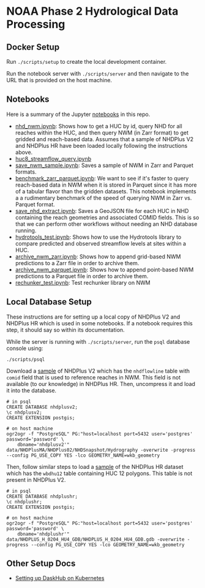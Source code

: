 # NOAA Phase 2 Hydrological Data Processing

## Docker Setup

Run `./scripts/setup` to create the local development container.

Run the notebook server with `./scripts/server` and then navigate to the URL that is provided on the host machine.

## Notebooks

Here is a summary of the Jupyter [notebooks](src/notebooks/) in this repo.

* [nhd_nwm.ipynb](src/notebooks/nhd_nwm.ipynb): Shows how to get a HUC by id, query NHD for all reaches within the HUC, and then query NWM (in Zarr format) to get gridded and reach-based data. Assumes that a sample of NHDPlus V2 and NHDPlus HR have been loaded locally following the instructions above.
* [huc8_streamflow_query.ipynb](src/notebooks/huc8_streamflow_query.ipynb)
* [save_nwm_sample.ipynb](src/notebooks/save_nwm_sample.ipynb): Saves a sample of NWM in Zarr and Parquet formats.
* [benchmark_zarr_parquet.ipynb](src/notebooks/benchmark_zarr_parquet.ipynb): We want to see if it's faster to query reach-based data in NWM when it is stored in Parquet since it has more of a tabular flavor than the gridden datasets. This notebook implements a a rudimentary benchmark of the speed of querying NWM in Zarr vs. Parquet format.
* [save_nhd_extract.ipynb](src/notebooks/save_nhd_extract.ipynb): Saves a GeoJSON file for each HUC in NHD containing the reach geometries and associated COMID fields. This is so that we can perform other workflows without needing an NHD database running.
* [hydrotools_test.ipynb](src/notebooks/hydrotools_test.ipynb): Shows how to use the Hydrotools library to compare predicted and observed streamflow levels at sites within a HUC.
* [archive_nwm_zarr.ipynb](src/notebooks/archive_nwm_zarr.ipynb): Shows how to append grid-based NWM predictions to a Zarr file in order to archive them.
* [archive_nwm_parquet.ipynb](src/notebooks/archive_nwm_parquet.ipynb): Shows how to append point-based NWM predictions to a Parquet file in order to archive them.
* [rechunker_test.ipynb](src/notebooks/rechunker_test.ipynb): Test rechunker library on NWM 

## Local Database Setup

These instructions are for setting up a local copy of NHDPlus V2 and NHDPlus HR which is used in some notebooks. If a notebook requires this step, it should say so within its documentation.

While the server is running with `./scripts/server`, run the `psql` database console using:

```
./scripts/psql
```

Download a [sample](https://edap-ow-data-commons.s3.amazonaws.com/NHDPlusV21/Data/NHDPlusMA/NHDPlusV21_MA_02_NHDSnapshot_04.7z) of NHDPlus V2 which has the `nhdflowline` table with `comid` field that is used to reference reaches in NWM. This field is not available (to our knowledge) in NHDPlus HR. Then, uncompress it and load it into the database.

```
# in psql
CREATE DATABASE nhdplusv2;
\c nhdplusv2;
CREATE EXTENSION postgis;

# on host machine
ogr2ogr -f "PostgreSQL" PG:"host=localhost port=5432 user='postgres' password='password' \
    dbname='nhdplusv2'" data/NHDPlusMA/NHDPlus02/NHDSnapshot/Hydrography -overwrite -progress --config PG_USE_COPY YES -lco GEOMETRY_NAME=wkb_geometry
```

Then, follow similar steps to load a [sample](https://prd-tnm.s3.amazonaws.com/StagedProducts/Hydrography/NHDPlusHR/Beta/GDB/NHDPLUS_H_0204_HU4_GDB.zip) of the NHDPlus HR dataset which has the `wbdhu12` table containing HUC 12 polygons. This table is not present in NHDPlus V2. 

```
# in psql
CREATE DATABASE nhdplushr;
\c nhdplushr;
CREATE EXTENSION postgis;

# on host machine
ogr2ogr -f "PostgreSQL" PG:"host=localhost port=5432 user='postgres' password='password' \
    dbname='nhdplushr'" data/NHDPLUS_H_0204_HU4_GDB/NHDPLUS_H_0204_HU4_GDB.gdb -overwrite -progress --config PG_USE_COPY YES -lco GEOMETRY_NAME=wkb_geometry
```

## Other Setup Docs
 
* [Setting up DaskHub on Kubernetes](docs/daskhub-setup.md)
